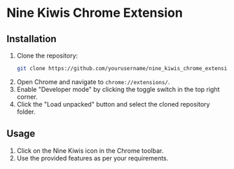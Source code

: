 # Nine Kiwis Chrome Extension

## Installation
1. Clone the repository:
    ```sh
    git clone https://github.com/yourusername/nine_kiwis_chrome_extension.git
    ```
2. Open Chrome and navigate to `chrome://extensions/`.
3. Enable "Developer mode" by clicking the toggle switch in the top right corner.
4. Click the "Load unpacked" button and select the cloned repository folder.

## Usage
1. Click on the Nine Kiwis icon in the Chrome toolbar.
2. Use the provided features as per your requirements.